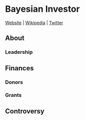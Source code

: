 # Bayesian Investor

[Website]() | [Wikipedia]() |  [Twitter]()

## About

### Leadership

## Finances

### Donors

### Grants


## Controversy

